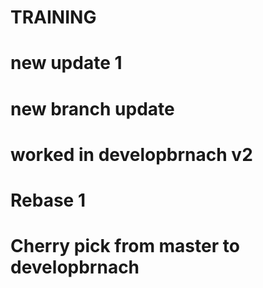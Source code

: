 # TRAINING
# new update 1
# new branch update
# worked in developbrnach v2
# Rebase 1
# Cherry pick from master to developbrnach
